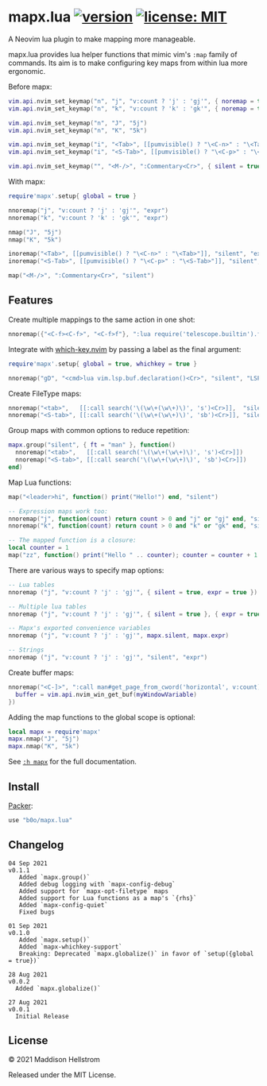 # mapx.lua [![version](https://img.shields.io/github/v/tag/b0o/mapx.lua?style=flat&color=yellow&label=version&sort=semver)](https://github.com/b0o/mapx.lua/releases) [![license: MIT](https://img.shields.io/github/license/b0o/mapx.lua?style=flat&color=green)](https://mit-license.org)

A Neovim lua plugin to make mapping more manageable.

mapx.lua provides lua helper functions that mimic vim's `:map` family of
commands. Its aim is to make configuring key maps from within lua more
ergonomic.

Before mapx:

```lua
vim.api.nvim_set_keymap("n", "j", "v:count ? 'j' : 'gj'", { noremap = true, expr = true })
vim.api.nvim_set_keymap("n", "k", "v:count ? 'k' : 'gk'", { noremap = true, expr = true })

vim.api.nvim_set_keymap("n", "J", "5j")
vim.api.nvim_set_keymap("n", "K", "5k")

vim.api.nvim_set_keymap("i", "<Tab>", [[pumvisible() ? "\<C-n>" : "\<Tab>"]], { noremap = true, silent = true, expr = true })
vim.api.nvim_set_keymap("i", "<S-Tab>", [[pumvisible() ? "\<C-p>" : "\<S-Tab>"]], { noremap = true, silent = true, expr = true })

vim.api.nvim_set_keymap("", "<M-/>", ":Commentary<Cr>", { silent = true })
```

With mapx:

```lua
require'mapx'.setup{ global = true }

nnoremap("j", "v:count ? 'j' : 'gj'", "expr")
nnoremap("k", "v:count ? 'k' : 'gk'", "expr")

nmap("J", "5j")
nmap("K", "5k")

inoremap("<Tab>", [[pumvisible() ? "\<C-n>" : "\<Tab>"]], "silent", "expr")
inoremap("<S-Tab>", [[pumvisible() ? "\<C-p>" : "\<S-Tab>"]], "silent", "expr")

map("<M-/>", ":Commentary<Cr>", "silent")
```

## Features

Create multiple mappings to the same action in one shot:

```lua
nnoremap({"<C-f><C-f>", "<C-f>f"}, ":lua require('telescope.builtin').find_files()<Cr>", "silent")
```

Integrate with [which-key.nvim](https://github.com/folke/which-key.nvim) by
passing a label as the final argument:

```lua
require'mapx'.setup{ global = true, whichkey = true }

nnoremap("gD", "<cmd>lua vim.lsp.buf.declaration()<Cr>", "silent", "LSP: Goto declaration")
```

Create FileType maps:

```lua
nnoremap("<tab>",   [[:call search('\(\w\+(\w\+)\)', 's')<Cr>]],  "silent", { ft = "man" })
nnoremap("<S-tab>", [[:call search('\(\w\+(\w\+)\)', 'sb')<Cr>]], "silent", { ft = "man" })
```

Group maps with common options to reduce repetition:

```lua
mapx.group("silent", { ft = "man" }, function()
  nnoremap("<tab>",   [[:call search('\(\w\+(\w\+)\)', 's')<Cr>]])
  nnoremap("<S-tab>", [[:call search('\(\w\+(\w\+)\)', 'sb')<Cr>]])
end)
```

Map Lua functions:

```lua
map("<leader>hi", function() print("Hello!") end, "silent")

-- Expression maps work too:
nnoremap("j", function(count) return count > 0 and "j" or "gj" end, "silent", "expr")
nnoremap("k", function(count) return count > 0 and "k" or "gk" end, "silent", "expr")

-- The mapped function is a closure:
local counter = 1
map("zz", function() print("Hello " .. counter); counter = counter + 1 end, "silent")
```

There are various ways to specify map options:

```lua
-- Lua tables
nnoremap ("j", "v:count ? 'j' : 'gj'", { silent = true, expr = true })

-- Multiple lua tables
nnoremap ("j", "v:count ? 'j' : 'gj'", { silent = true }, { expr = true })

-- Mapx's exported convenience variables
nnoremap ("j", "v:count ? 'j' : 'gj'", mapx.silent, mapx.expr)

-- Strings
nnoremap ("j", "v:count ? 'j' : 'gj'", "silent", "expr")
```

Create buffer maps:

```lua
nnoremap("<C-]>", ":call man#get_page_from_cword('horizontal', v:count)<CR>", "silent", {
  buffer = vim.api.nvim_win_get_buf(myWindowVariable)
})
```

Adding the map functions to the global scope is optional:

```lua
local mapx = require'mapx'
mapx.nmap("J", "5j")
mapx.nmap("K", "5k")
```

See [`:h mapx`](https://github.com/b0o/mapx.lua/blob/main/doc/mapx.txt) for the full documentation.

## Install

[Packer](https://github.com/wbthomason/packer.nvim):

```lua
use "b0o/mapx.lua"
```

## Changelog

```
04 Sep 2021                                                             v0.1.1
   Added `mapx.group()`
   Added debug logging with `mapx-config-debug`
   Added support for `mapx-opt-filetype` maps
   Added support for Lua functions as a map's `{rhs}`
   Added `mapx-config-quiet`
   Fixed bugs

01 Sep 2021                                                             v0.1.0
   Added `mapx.setup()`
   Added `mapx-whichkey-support`
   Breaking: Deprecated `mapx.globalize()` in favor of `setup({global = true})`

28 Aug 2021                                                             v0.0.2
  Added `mapx.globalize()`

27 Aug 2021                                                             v0.0.1
  Initial Release
```

## License

<!-- LICENSE -->

&copy; 2021 Maddison Hellstrom

Released under the MIT License.

<!-- /LICENSE -->
